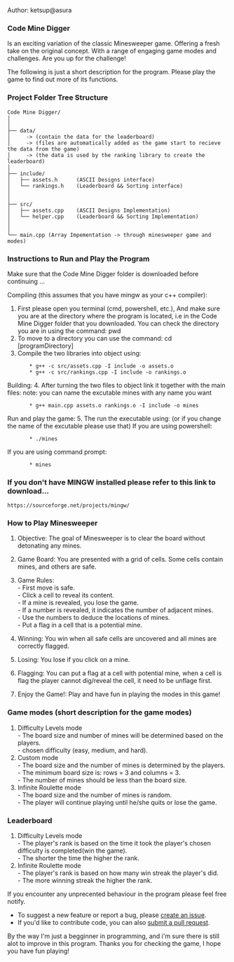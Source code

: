 Author: ketsup@asura

### Code Mine Digger 
Is an exciting variation of the classic Minesweeper game.
Offering a fresh take on the original concept. 
With a range of engaging game modes and challenges.
Are you up for the challenge!

The following is just a short description for the program. 
Please play the game to find out more of its functions.

### Project Folder Tree Structure
``````
Code Mine Digger/
│
│
├── data/ 
│     -> (contain the data for the leaderboard)
│     -> (files are automatically added as the game start to recieve the data from the game) 
│     -> (the data is used by the ranking library to create the leaderboard)
│
├── include/
│   ├── assets.h      (ASCII Designs interface) 
│   └── rankings.h    (Leaderboard && Sorting interface)
│
│
├── src/
│   ├── assets.cpp    (ASCII Designs Implementation)
│   └── helper.cpp    (Leaderboard && Sorting Implementation)
│
│
└── main.cpp (Array Impementation -> through minesweeper game and modes)
``````

### Instructions to Run and Play the Program

Make sure that the Code Mine Digger folder is downloaded before continuing ...

Compiling (this assumes that you have mingw as your c++ compiler):
1. First please open you terminal (cmd, powershell, etc.), 
   And make sure you are at the directory where the program is located, 
   i.e in the Code Mine Digger folder that you downloaded. 
   You can check the directory you are in using the command: pwd
2. To move to a directory you can use the command: cd [programDirectory]
3. Compile the two libraries into object using:
``````
       * g++ -c src/assets.cpp -I include -o assets.o
       * g++ -c src/rankings.cpp -I include -o rankings.o
``````
Building:
4. After turning the two files to object link it together with the main files:
    note: you can name the excutable mines with any name you want      
``````
       * g++ main.cpp assets.o rankings.o -I include -o mines
``````
Run and play the game:
5. The run the executable using: (or if you change the name of the excutable please use that) 
If you are using powershell:
``````
       * ./mines
``````
If you are using command prompt:
``````
       * mines
``````

### If you don't have MINGW installed please refer to this link to download...
``````
https://sourceforge.net/projects/mingw/
``````

### How to Play Minesweeper

1. Objective: The goal of Minesweeper is to clear the board without detonating any mines.
2. Game Board: You are presented with a grid of cells. Some cells contain mines, and others are safe.
3. Game Rules:  
       - First move is safe.  
       - Click a cell to reveal its content.  
       - If a mine is revealed, you lose the game.  
       - If a number is revealed, it indicates the number of adjacent mines.  
       - Use the numbers to deduce the locations of mines.  
       - Put a flag in a cell that is a potential mine.  

4. Winning: You win when all safe cells are uncovered and all mines are correctly flagged.  
5. Losing: You lose if you click on a mine.  
7. Flagging: You can put a flag at a cell with potential mine, 
             when a cell is flag the player cannot dig/reveal the cell,
             it need to be unflage first.
8. Enjoy the Game!: Play and have fun in playing the modes in this game!


### Game modes (short description for the game modes)
1. Difficulty Levels mode  
       - The board size and number of mines will be determined based on the players.  
       - chosen difficulty (easy, medium, and hard).  
2. Custom mode  
       - The board size and the number of mines is determined by the players.  
       - The minimum board size is: rows = 3 and columns = 3.  
       - The number of mines should be less than the board size.  
3. Infinite Roulette mode  
       - The board size and the number of mines is random.  
       - The player will continue playing until he/she quits or lose the game.  
       
### Leaderboard
1. Difficulty Levels mode  
       - The player's rank is based on the time it took the player's chosen difficulty is completed(win the game).  
       - The shorter the time the higher the rank.  
2. Infinite Roulette mode  
       - The player's rank is based on how many win streak the player's did.  
       - The more winning streak the higher the rank.  

If you encounter any unprecented behaviour in the program please feel free notify.  
- To suggest a new feature or report a bug, please [create an issue](https://github.com/ketsupAsura/Code-Mine-Digger/issues).
- If you'd like to contribute code, you can also [submit a pull request](https://github.com/ketsupAsura/Code-Mine-Digger/pulls).

By the way I'm just a begginner in programming, and i'm sure there is still alot to improve in this program.
Thanks you for checking the game, I hope you have fun playing!
